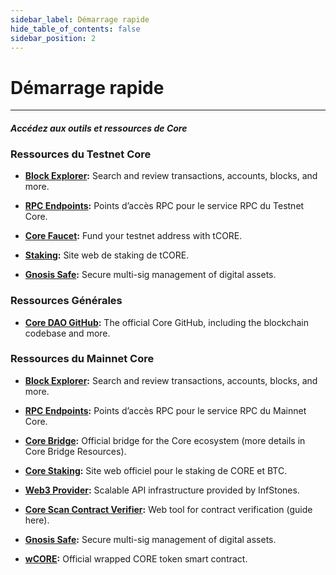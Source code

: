 ```yaml
---
sidebar_label: Démarrage rapide
hide_table_of_contents: false
sidebar_position: 2
---
```


# Démarrage rapide

---

#### _Accédez aux outils et ressources de Core_

### Ressources du Testnet Core

- **[Block Explorer](https://scan.test.btcs.network/):** Search and review transactions, accounts, blocks, and more.

- **[RPC Endpoints](https://chainlist.org/chain/1115):** Points d’accès RPC pour le service RPC du Testnet Core.

- **[Core Faucet](https://scan.test.btcs.network/faucet):** Fund your testnet address with tCORE.

- **[Staking](https://stake.test.btcs.network/):** Site web de staking de tCORE.

- **[Gnosis Safe](https://safe.test.btcs.network/welcome):** Secure multi-sig management of digital assets.

### Ressources Générales

- **[Core DAO GitHub](https://github.com/coredao-org):** The official Core GitHub, including the blockchain codebase and more.

### Ressources du Mainnet Core

- **[Block Explorer](https://scan.coredao.org/):** Search and review transactions, accounts, blocks, and more.

- **[RPC Endpoints](https://chainlist.org/chain/1116):** Points d’accès RPC pour le service RPC du Mainnet Core.

- **[Core Bridge](https://bridge.coredao.org/):** Official bridge for the Core ecosystem (more details in Core Bridge Resources).

- **[Core Staking](https://stake.coredao.org/):** Site web officiel pour le staking de CORE et BTC.

- **[Web3 Provider](https://cloud.infstones.com/login):** Scalable API infrastructure provided by InfStones.

- **[Core Scan Contract Verifier](https://scan.coredao.org/verifyContract):** Web tool for contract verification (guide here).

- **[Gnosis Safe](https://safe.coredao.org/welcome):** Secure multi-sig management of digital assets.

- **[wCORE](https://scan.coredao.org/address/0x191e94fa59739e188dce837f7f6978d84727ad01):** Official wrapped CORE token smart contract.
